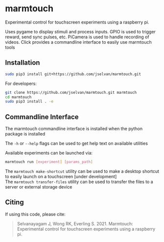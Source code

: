# marmtouch

Experimental control for touchscreen experiments using a raspberry pi.  
  
Uses pygame to display stimuli and process inputs.  GPIO is used to trigger reward, send sync pulses, etc. PiCamera is used to handle recording of videos.  Click provides a commandline interface to easily use marmtouch tools
  
## Installation
```bash
sudo pip3 install git+https://github.com/jselvan/marmtouch.git
```

For developers:
```bash
git clone https://github.com/jselvan/marmtouch.git marmtouch
cd marmtouch
sudo pip3 install . -e
```

## Commandline Interface

The marmtouch commandline interface is installed when the python package is installed

The `-h` or `--help` flags can be used to get help text on available utilities

Available experiments can be launched via:
```bash
marmtouch run [experiment] [params_path]
```

The `marmtouch make-shortcut` utility can be used to make a desktop shortcut to easily launch on a touchscreen [under development]  
The `marmtouch transfer-files` utility can be used to transfer the files to a server or external storage device

## Citing

If using this code, please cite:  
> Selvanayagam J, Wong RK, Everling S. 2021. Marmtouch: Experimental control for touchscreen experiments using a raspberry pi.